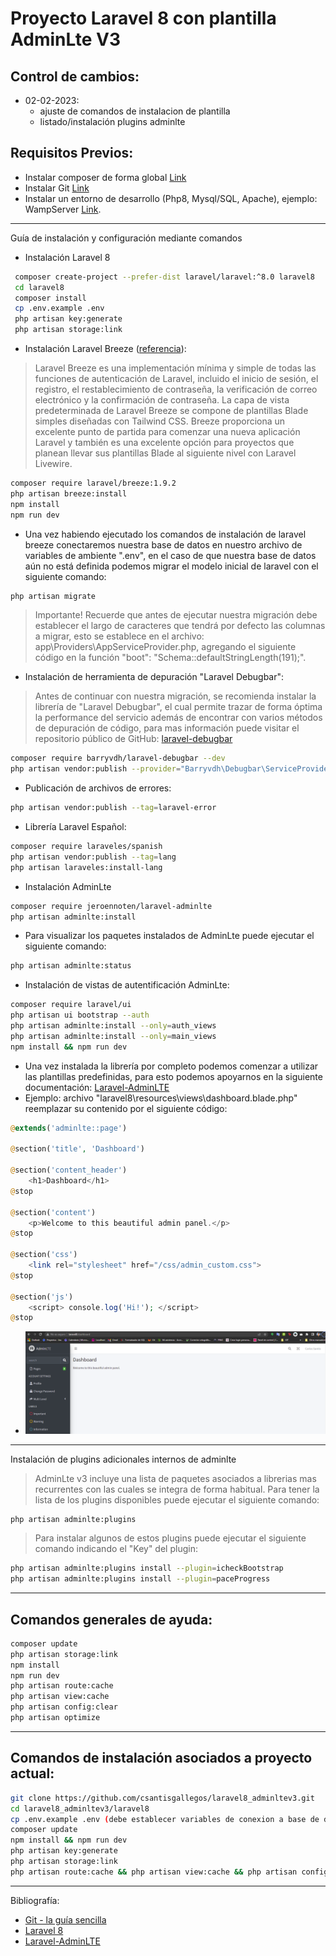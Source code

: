 # Proyecto Laravel 8 con plantilla AdminLte V3

## Control de cambios:
* 02-02-2023: 
  * ajuste de comandos de instalacion de plantilla
  * listado/instalación plugins adminlte
## Requisitos Previos:
* Instalar composer de forma global [Link](https://getcomposer.org/)
* Instalar Git [Link](https://git-scm.com/downloads)
* Instalar un entorno de desarrollo (Php8, Mysql/SQL, Apache), ejemplo: WampServer [Link](https://www.wampserver.com/en/).

----

Guía de instalación y configuración mediante comandos

* Instalación Laravel 8 
```sh
 composer create-project --prefer-dist laravel/laravel:^8.0 laravel8
 cd laravel8
 composer install
 cp .env.example .env
 php artisan key:generate
 php artisan storage:link
```
* Instalación Laravel Breeze ([referencia](https://laravel.com/docs/8.x/starter-kits)): 
> Laravel Breeze es una implementación mínima y simple de todas las funciones de autenticación de Laravel, incluido el inicio de sesión, el registro, el restablecimiento de contraseña, la verificación de correo electrónico y la confirmación de contraseña. La capa de vista predeterminada de Laravel Breeze se compone de plantillas Blade simples diseñadas con Tailwind CSS. Breeze proporciona un excelente punto de partida para comenzar una nueva aplicación Laravel y también es una excelente opción para proyectos que planean llevar sus plantillas Blade al siguiente nivel con Laravel Livewire.

```sh
composer require laravel/breeze:1.9.2
php artisan breeze:install
npm install
npm run dev
```
* Una vez habiendo ejecutado los comandos de instalación de laravel breeze conectaremos nuestra base de datos en nuestro archivo de variables de ambiente ".env", en el caso de que nuestra base de datos aún no está definida podemos migrar el modelo inicial de laravel con el siguiente comando:
```sh
php artisan migrate
```
> Importante! Recuerde que antes de ejecutar nuestra migración debe establecer el largo de caracteres que tendrá por defecto las columnas a migrar, esto se establece en el archivo: app\Providers\AppServiceProvider.php, agregando el siguiente código en la función "boot": "Schema::defaultStringLength(191);".

* Instalación de herramienta de depuración "Laravel Debugbar":
> Antes de continuar con nuestra migración, se recomienda instalar la librería de "Laravel Debugbar", el cual permite trazar de forma óptima la performance del servicio además de encontrar con varios métodos de depuración de código, para mas información puede visitar el repositorio público de GitHub: [laravel-debugbar](https://github.com/barryvdh/laravel-debugbar)
```sh
composer require barryvdh/laravel-debugbar --dev
php artisan vendor:publish --provider="Barryvdh\Debugbar\ServiceProvider"
```
* Publicación de archivos de errores:
```sh
php artisan vendor:publish --tag=laravel-error
```
* Librería Laravel Español:
```sh
composer require laraveles/spanish
php artisan vendor:publish --tag=lang
php artisan laraveles:install-lang
```
* Instalación AdminLte
```sh
composer require jeroennoten/laravel-adminlte
php artisan adminlte:install
```
* Para visualizar los paquetes instalados de AdminLte puede ejecutar el siguiente comando:
```sh
php artisan adminlte:status
```
* Instalación de vistas de autentificación AdminLte:
```sh
composer require laravel/ui
php artisan ui bootstrap --auth
php artisan adminlte:install --only=auth_views
php artisan adminlte:install --only=main_views
npm install && npm run dev
```
* Una vez instalada la librería por completo podemos comenzar a utilizar las plantillas predefinidas, para esto podemos apoyarnos en la siguiente documentación:  [Laravel-AdminLTE](https://github.com/jeroennoten/Laravel-AdminLTE/wiki/Usage)
* Ejemplo: archivo "laravel8\resources\views\dashboard.blade.php" reemplazar su contenido por el siguiente código:
```php
@extends('adminlte::page')

@section('title', 'Dashboard')

@section('content_header')
    <h1>Dashboard</h1>
@stop

@section('content')
    <p>Welcome to this beautiful admin panel.</p>
@stop

@section('css')
    <link rel="stylesheet" href="/css/admin_custom.css">
@stop

@section('js')
    <script> console.log('Hi!'); </script>
@stop
```
* ![N|Solid](img/dashboard.png)
----

Instalación de plugins adicionales internos de adminlte

> AdminLte v3 incluye una lista de paquetes asociados a librerias mas recurrentes con las cuales se integra de forma habitual.
> Para tener la lista de los plugins disponibles puede ejecutar el siguiente comando:

```sh
php artisan adminlte:plugins
```

> Para instalar algunos de estos plugins puede ejecutar el siguiente comando indicando el "Key" del plugin:
```sh
php artisan adminlte:plugins install --plugin=icheckBootstrap
php artisan adminlte:plugins install --plugin=paceProgress
```
---
## Comandos generales de ayuda:

```sh
composer update
php artisan storage:link
npm install
npm run dev
php artisan route:cache 
php artisan view:cache 
php artisan config:clear
php artisan optimize
```
---
## Comandos de instalación asociados a proyecto actual:
```sh
git clone https://github.com/csantisgallegos/laravel8_adminltev3.git
cd laravel8_adminltev3/laravel8
cp .env.example .env (debe establecer variables de conexion a base de datos)
composer update
npm install && npm run dev
php artisan key:generate
php artisan storage:link
php artisan route:cache && php artisan view:cache && php artisan config:clear && php artisan optimize
```
---
Bibliografía:
* [Git - la guía sencilla](http://rogerdudler.github.io/git-guide/index.es.html)
* [Laravel 8](https://laravel.com/docs/8.x)
* [Laravel-AdminLTE](https://github.com/jeroennoten/Laravel-AdminLTE)




